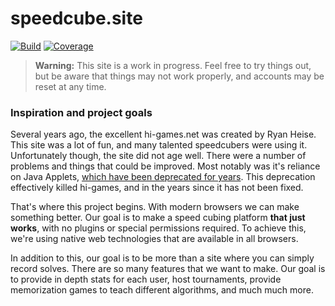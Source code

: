 # speedcube.site

[![Build](https://img.shields.io/circleci/project/github/scottbedard/speedcube.site/master.svg)](https://circleci.com/gh/scottbedard/speedcube.site)
[![Coverage](https://img.shields.io/codecov/c/github/scottbedard/speedcube.site/master.svg)](https://codecov.io/gh/scottbedard/speedcube.site)

> **Warning:** This site is a work in progress. Feel free to try things out, but be aware that things may not work properly, and accounts may be reset at any time.

### Inspiration and project goals

Several years ago, the excellent hi-games.net was created by Ryan Heise. This site was a lot of fun, and many talented speedcubers were using it. Unfortunately though, the site did not age well. There were a number of problems and things that could be improved. Most notably was it's reliance on Java Applets, [which have been deprecated for years](https://blogs.oracle.com/java-platform-group/moving-to-a-plugin-free-web). This deprecation effectively killed hi-games, and in the years since it has not been fixed.

That's where this project begins. With modern browsers we can make something better. Our goal is to make a speed cubing platform **that just works**, with no plugins or special permissions required. To achieve this, we're using native web technologies that are available in all browsers.

In addition to this, our goal is to be more than a site where you can simply record solves. There are so many features that we want to make. Our goal is to provide in depth stats for each user, host tournaments, provide memorization games to teach different algorithms, and much much more.
